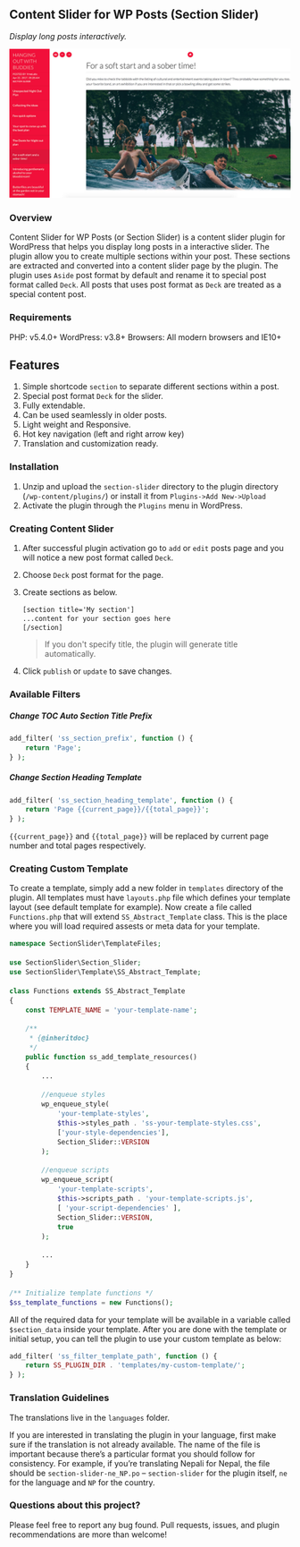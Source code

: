 ## Content Slider for WP Posts (Section Slider)
_Display long posts interactively._

![Section Slider](.github/screenshot.jpg)

### Overview
Content Slider for WP Posts (or Section Slider) is a content slider plugin for WordPress that helps you display long posts in a interactive slider. The plugin allow you to create multiple sections within your post. These sections are extracted and converted into a content slider page by the plugin. The plugin uses `Aside` post format by default and rename it to special post format called `Deck`. All posts that uses post format as `Deck` are treated as a special content post.

### Requirements
PHP: v5.4.0+
WordPress: v3.8+
Browsers: All modern browsers and IE10+

## Features ##
1. Simple shortcode `section` to separate different sections within a post.
2. Special post format `Deck` for the slider.
3. Fully extendable.
4. Can be used seamlessly in older posts.
5. Light weight and Responsive.
6. Hot key navigation (left and right arrow key)
7. Translation and customization ready.

### Installation
  1. Unzip and upload the `section-slider` directory to the plugin directory (`/wp-content/plugins/`) or install it from `Plugins->Add New->Upload`
  2. Activate the plugin through the `Plugins` menu in WordPress.

### Creating Content Slider
1. After successful plugin activation go to `add` or `edit` posts page and you will notice a new post format called `Deck`.
2. Choose `Deck` post format for the page.
3. Create sections as below.
   ```
   [section title='My section']
   ...content for your section goes here
   [/section]
   ```
   > If you don't specify title, the plugin will generate title automatically.

4. Click `publish` or `update` to save changes.

### Available Filters

##### Change TOC Auto Section Title Prefix
```php
add_filter( 'ss_section_prefix', function () {
    return 'Page';
} );
```

##### Change Section Heading Template
```php
add_filter( 'ss_section_heading_template', function () {
    return 'Page {{current_page}}/{{total_page}}';
} );
```

`{{current_page}}` and `{{total_page}}` will be replaced by current page number and total pages respectively.

### Creating Custom Template
To create a template, simply add a new folder in `templates` directory of the plugin. All templates must  have `layouts.php` file which defines your template layout (see default template for example). Now create a file called `Functions.php` that will extend `SS_Abstract_Template` class. This is the place where you will load required assests or meta data for your template.

```php
namespace SectionSlider\TemplateFiles;

use SectionSlider\Section_Slider;
use SectionSlider\Template\SS_Abstract_Template;

class Functions extends SS_Abstract_Template
{
    const TEMPLATE_NAME = 'your-template-name';

    /**
     * {@inheritdoc}
     */
    public function ss_add_template_resources()
    {
        ...

        //enqueue styles
        wp_enqueue_style(
            'your-template-styles',
            $this->styles_path . 'ss-your-template-styles.css',
            ['your-style-dependencies'],
            Section_Slider::VERSION
        );

        //enqueue scripts
        wp_enqueue_script(
            'your-template-scripts',
            $this->scripts_path . 'your-template-scripts.js',
            [ 'your-script-dependencies' ],
            Section_Slider::VERSION,
            true
        );

        ...
    }
}

/** Initialize template functions */
$ss_template_functions = new Functions();
```

All of the required data for your template will be available in a variable called `$section_data` inside your template. After you are done with the template or initial setup, you can tell the plugin to use your custom template as below:
```php
add_filter( 'ss_filter_template_path', function () {
    return SS_PLUGIN_DIR . 'templates/my-custom-template/';
} );
```

### Translation Guidelines
The translations live in the `languages` folder.

If you are interested in translating the plugin in your language, first make sure if the translation is not already available. The name of the file is important because there’s a particular format you should follow for consistency. For example, if you’re translating Nepali for Nepal, the file should be `section-slider-ne_NP.po` – `section-slider` for the plugin itself, `ne` for the language and `NP` for the country.

### Questions about this project?
Please feel free to report any bug found. Pull requests, issues, and plugin recommendations are more than welcome!
